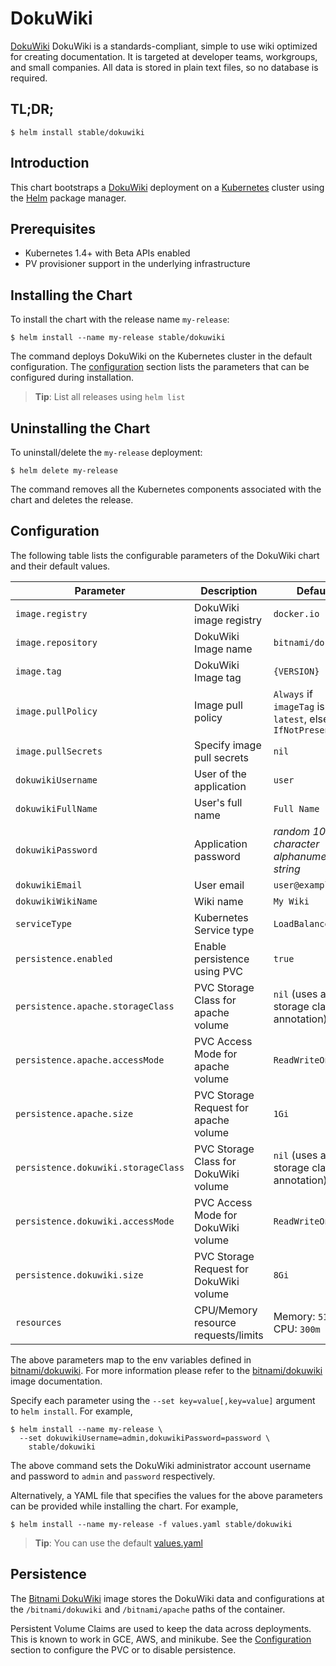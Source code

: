 # DokuWiki

[DokuWiki](https://www.dokuwiki.org) DokuWiki is a standards-compliant, simple to use wiki optimized for creating documentation. It is targeted at developer teams, workgroups, and small companies. All data is stored in plain text files, so no database is required.

## TL;DR;

```console
$ helm install stable/dokuwiki
```

## Introduction

This chart bootstraps a [DokuWiki](https://github.com/bitnami/bitnami-docker-dokuwiki) deployment on a [Kubernetes](http://kubernetes.io) cluster using the [Helm](https://helm.sh) package manager.

## Prerequisites

- Kubernetes 1.4+ with Beta APIs enabled
- PV provisioner support in the underlying infrastructure

## Installing the Chart

To install the chart with the release name `my-release`:

```console
$ helm install --name my-release stable/dokuwiki
```

The command deploys DokuWiki on the Kubernetes cluster in the default configuration. The [configuration](#configuration) section lists the parameters that can be configured during installation.

> **Tip**: List all releases using `helm list`

## Uninstalling the Chart

To uninstall/delete the `my-release` deployment:

```console
$ helm delete my-release
```

The command removes all the Kubernetes components associated with the chart and deletes the release.

## Configuration

The following table lists the configurable parameters of the DokuWiki chart and their default values.

|              Parameter              |               Description                   |                         Default                         |
|-------------------------------------|---------------------------------------------|---------------------------------------------------------|
| `image.registry`                    | DokuWiki image registry                     | `docker.io`                                             |
| `image.repository`                  | DokuWiki Image name                         | `bitnami/dokuwiki`                                      |
| `image.tag`                         | DokuWiki Image tag                          | `{VERSION}`                                             |
| `image.pullPolicy`                  | Image pull policy                           | `Always` if `imageTag` is `latest`, else `IfNotPresent` |
| `image.pullSecrets`                 | Specify image pull secrets                  | `nil`                                                   |
| `dokuwikiUsername`                  | User of the application                     | `user`                                                  |
| `dokuwikiFullName`                  | User's full name                            | `Full Name`                                             |
| `dokuwikiPassword`                  | Application password                        | _random 10 character alphanumeric string_               |
| `dokuwikiEmail`                     | User email                                  | `user@example.com`                                      |
| `dokuwikiWikiName`                  | Wiki name                                   | `My Wiki`                                               |
| `serviceType`                       | Kubernetes Service type                     | `LoadBalancer`                                          |
| `persistence.enabled`               | Enable persistence using PVC                | `true`                                                  |
| `persistence.apache.storageClass`   | PVC Storage Class for apache volume         | `nil`  (uses alpha storage class annotation)            |
| `persistence.apache.accessMode`     | PVC Access Mode for apache volume           | `ReadWriteOnce`                                         |
| `persistence.apache.size`           | PVC Storage Request for apache volume       | `1Gi`                                                   |
| `persistence.dokuwiki.storageClass` | PVC Storage Class for DokuWiki volume       | `nil`  (uses alpha storage class annotation)            |
| `persistence.dokuwiki.accessMode`   | PVC Access Mode for DokuWiki volume         | `ReadWriteOnce`                                         |
| `persistence.dokuwiki.size`         | PVC Storage Request for DokuWiki volume     | `8Gi`                                                   |
| `resources`                         | CPU/Memory resource requests/limits         | Memory: `512Mi`, CPU: `300m`                            |

The above parameters map to the env variables defined in [bitnami/dokuwiki](http://github.com/bitnami/bitnami-docker-dokuwiki). For more information please refer to the [bitnami/dokuwiki](http://github.com/bitnami/bitnami-docker-dokuwiki) image documentation.

Specify each parameter using the `--set key=value[,key=value]` argument to `helm install`. For example,

```console
$ helm install --name my-release \
  --set dokuwikiUsername=admin,dokuwikiPassword=password \
    stable/dokuwiki
```

The above command sets the DokuWiki administrator account username and password to `admin` and `password` respectively.

Alternatively, a YAML file that specifies the values for the above parameters can be provided while installing the chart. For example,

```console
$ helm install --name my-release -f values.yaml stable/dokuwiki
```

> **Tip**: You can use the default [values.yaml](values.yaml)

## Persistence

The [Bitnami DokuWiki](https://github.com/bitnami/bitnami-docker-dokuwiki) image stores the DokuWiki data and configurations at the `/bitnami/dokuwiki` and `/bitnami/apache` paths of the container.

Persistent Volume Claims are used to keep the data across deployments. This is known to work in GCE, AWS, and minikube.
See the [Configuration](#configuration) section to configure the PVC or to disable persistence.
